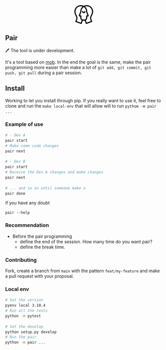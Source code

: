 <div align="center">
    <img src="./logo.png" width="60px">
</div>

## Pair

🖊️ The tool is under development.

It's a tool based on [mob](https://mob.sh/). In the end the goal is the same, make the pair programming more easier than make a lot of `git add, git commit, git push, git pull` during a pair session.


## Install

Working to let you install through pip. If you really want to use it, feel free to clone and run the `make local-env` that will allow will to run `pythom -m pair ...`

### Example of use

```sh
# - Dev A
pair start
# Make some code changes
pair next

# - Dev B
pair start
# Receive the Dev A changes and make changes
pair next

# ... and so on until someone make a
pair done
```

if you have any doubt

```
pair --help
```

### Recommendation

- Before the pair programming
    - define the end of the session. How many time do you want pair?
    - define the break time.


### Contributing

Fork, create a branch from `main` with the pattern `feat/my-feature` and make a pull request with your proposal.

### Local env

```sh
# Set the version
pyenv local 3.10.4
# Run all the tests
python -m pytest

# Set the develop
python setup.py develop
# Run the pair
python -m pair ...
```
